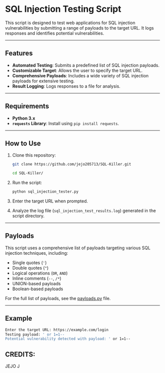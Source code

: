 # SQL Injection Testing Script

This script is designed to test web applications for SQL injection vulnerabilities by submitting a range of payloads to the target URL. It logs responses and identifies potential vulnerabilities.

---

## Features

- **Automated Testing**: Submits a predefined list of SQL injection payloads.
- **Customizable Target**: Allows the user to specify the target URL.
- **Comprehensive Payloads**: Includes a wide variety of SQL injection payloads for extensive testing.
- **Result Logging**: Logs responses to a file for analysis.

---

## Requirements

- **Python 3.x**
- **`requests` Library**: Install using `pip install requests`.

---

## How to Use

1. Clone this repository:

    ```bash
    git clone https://github.com/jejo205713/SQL-Killer.git
    ```
    ```bash
    cd SQL-Killer/
    ```

2. Run the script:

    ```bash
    python sql_injection_tester.py
    ```

3. Enter the target URL when prompted.

4. Analyze the log file (`sql_injection_test_results.log`) generated in the script directory.

---

## Payloads

This script uses a comprehensive list of payloads targeting various SQL injection techniques, including:

- Single quotes (`'`)
- Double quotes (`"`)
- Logical operations (`OR`, `AND`)
- Inline comments (`--`, `/*`)
- UNION-based payloads
- Boolean-based payloads

For the full list of payloads, see the [payloads.py](payloads.py) file.

---

## Example

```bash
Enter the target URL: https://example.com/login
Testing payload: ' or 1=1--
Potential vulnerability detected with payload: ' or 1=1--
```

## CREDITS:
JEJO J
